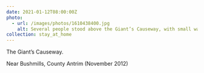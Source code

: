 ```yaml
---
date: 2021-01-12T08:00:00Z
photo:
  - url: /images/photos/1610438400.jpg
    alt: Several people stood above the Giant’s Causeway, with small waves approaching it.
collection: stay_at_home
---
```

The Giant’s Causeway.

Near Bushmills, County Antrim (November 2012)
